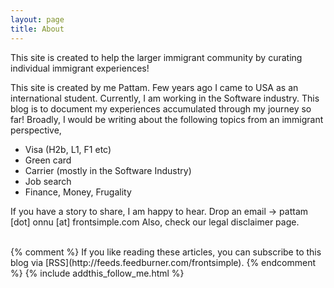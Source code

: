 ```yaml
---
layout: page
title: About
---
```

This site is created to help the larger immigrant community by curating individual immigrant experiences!

This site is created by me Pattam. Few years ago I came to USA as an international student. Currently, I am working in the Software industry. This blog is to document my experiences accumulated through my journey so far! 
Broadly, I would be writing about the following topics from an immigrant perspective,
* Visa (H2b, L1, F1 etc) 
* Green card
* Carrier (mostly in the Software Industry)
* Job search
* Finance, Money, Frugality 

If you have a story to share, I am happy to hear. Drop an email -> pattam [dot] onnu [at] frontsimple.com
Also, check our legal disclaimer page.

<br/>
{% comment %}
If you like reading these articles, you can subscribe to this blog via [RSS](http://feeds.feedburner.com/frontsimple).
{% endcomment %}
{% include addthis_follow_me.html %}

<br/>
<div class="post-date" id="ga-pageviews"></div>

